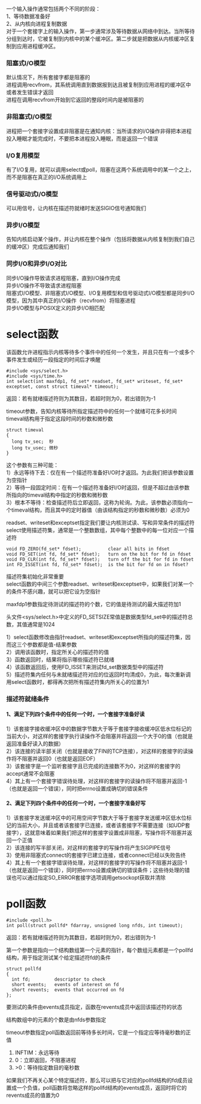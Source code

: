 一个输入操作通常包括两个不同的阶段：  
1、等待数据准备好  
2、从内核向进程复制数据  
对于一个套接字上的输入操作，第一步通常涉及等待数据从网络中到达。当所等待分组到达时，它被复制到内核中的某个缓冲区。第二步就是把数据从内核缓冲区复制到应用进程缓冲区。


### 阻塞式I/O模型
默认情况下，所有套接字都是阻塞的   
进程调用recvfrom，其系统调用直到数据报到达且被复制到应用进程的缓冲区中或者发生错误才返回   
进程在调用recvfrom开始到它返回的整段时间内是被阻塞的  


### 非阻塞式I/O模型
进程把一个套接字设置成非阻塞是在通知内核：当所请求的I/O操作非得把本进程投入睡眠才能完成时，不要把本进程投入睡眠，而是返回一个错误


### I/O复用模型
有了I/O复用，就可以调用select或poll，阻塞在这两个系统调用中的某一个之上，而不是阻塞在真正的I/O系统调用上


### 信号驱动式I/O模型
可以用信号，让内核在描述符就绪时发送SIGIO信号通知我们


### 异步I/O模型
告知内核启动某个操作，并让内核在整个操作（包括将数据从内核复制到我们自己的缓冲区）完成后通知我们


### 同步I/O和异步I/O对比
同步I/O操作导致请求进程阻塞，直到I/O操作完成  
异步I/O操作不导致请求进程阻塞  
阻塞式I/O模型、非阻塞式I/O模型、I/O复用模型和信号驱动式I/O模型都是同步I/O模型，因为其中真正的I/O操作（recvfrom）将阻塞进程  
异步I/O模型与POSIX定义的异步I/O相匹配


# select函数
该函数允许进程指示内核等待多个事件中的任何一个发生，并且只在有一个或多个事件发生或经历一段指定的时间后才唤醒
```
#include <sys/select.h>
#include <sys/time.h>
int select(int maxfdp1, fd_set* readset, fd_set* writeset, fd_set* exceptset, const struct timeval* timeout);
```
返回：若有就绪描述符则为其数目，若超时则为0，若出错则为-1

timeout参数，告知内核等待所指定描述符中的任何一个就绪可花多长时间  
timeval结构用于指定这段时间的秒数和微秒数
```
struct timeval
{
  long tv_sec;	秒
  long tv_usec;	微秒
}
```
这个参数有三种可能：  
1）永远等待下去：仅在有一个描述符准备好I/O时才返回。为此我们把该参数设置为空指针  
2）等待一段固定时间：在有一个描述符准备好I/O时返回，但是不超过由该参数所指向的timeval结构中指定的秒数和微秒数  
3）根本不等待：检查描述符后立即返回，这称为轮询。为此，该参数必须指向一个timeval结构，而且其中的定时器值（由该结构指定的秒数和微秒数）必须为0

readset、writeset和exceptset指定我们要让内核测试读、写和异常条件的描述符  
select使用描述符集，通常是一个整数数组，其中每个整数中的每一位对应一个描述符  
```
void FD_ZERO(fd_set* fdset);          clear all bits in fdset
void FD_SET(int fd, fd_set* fdset);   turn on the bit for fd in fdset
void FD_CLR(int fd, fd_set* fdset);   turn off the bit for fd in fdset
int FD_ISSET(int fd, fd_set* fdset);  is the bit for fd on in fdset?
```
描述符集初始化非常重要  
select函数的中间三个参数readset、writeset和exceptset中，如果我们对某一个的条件不感兴趣，就可以把它设为空指针  

maxfdp1参数指定待测试的描述符的个数，它的值是待测试的最大描述符加1

头文件<sys/select.h>中定义的FD_SETSIZE常值是数据类型fd_set中的描述符总数，其值通常是1024

1）select函数修改由指针readset、writeset和exceptset所指向的描述符集，因而这三个参数都是值-结果参数  
2）调用该函数时，指定所关心的描述符的值  
3）函数返回时，结果将指示哪些描述符已就绪  
4）该函数返回后，使用FD_ISSET来测试fd_set数据类型中的描述符  
5）描述符集内任何与未就绪描述符对应的位返回时均清成0，为此，每次重新调用select函数时，都得再次把所有描述符集内所关心的位置为1  


### 描述符就绪条件
#### 1、满足下列四个条件中的任何一个时，一个套接字准备好读
1）该套接字接收缓冲区中的数据字节数大于等于套接字接收缓冲区低水位标记的当前大小，对这样的套接字执行读操作不会阻塞并将返回一个大于0的值（也就是返回准备好读入的数据）  
2）该连接的读半部关闭（也就是接收了FIN的TCP连接），对这样的套接字的读操作将不阻塞并返回0（也就是返回EOF）  
3）该套接字是一个监听套接字且已完成的连接数不为0，对这样的套接字的accept通常不会阻塞  
4）其上有一个套接字错误待处理，对这样的套接字的读操作将不阻塞并返回-1（也就是返回一个错误），同时把errno设置成确切的错误条件  
#### 2、满足下列四个条件中的任何一个时，一个套接字准备好写
1）该套接字发送缓冲区中的可用空间字节数大于等于套接字发送缓冲区低水位标记的当前大小，并且或者该套接字已连接，或者该套接字不需要连接（如UDP套接字），这就意味着如果我们把这样的套接字设置成非阻塞，写操作将不阻塞并返回一个正值  
2）该连接的写半部关闭，对这样的套接字的写操作将产生SIGPIPE信号  
3）使用非阻塞式connect的套接字已建立连接，或者connect已经以失败告终  
4）其上有一个套接字错误待处理，对这样的套接字的写操作将不阻塞并返回-1（也就是返回一个错误），同时把errno设置成确切的错误条件；这些待处理的错误也可以通过指定SO_ERROR套接字选项调用getsockopt获取并清除


# poll函数
```
#include <poll.h>
int poll(struct pollfd* fdarray, unsigned long nfds, int timeout);
```
返回：若有就绪描述符则为其数目，若超时则为0，若出错则为-1

第一个参数是指向一个结构数组第一个元素的指针，每个数组元素都是一个pollfd结构，用于指定测试某个给定描述符fd的条件
```
struct pollfd
{
  int fd;         descriptor to check
  short events;   events of interest on fd
  short revents;  events that occurred on fd
};
```
要测试的条件由events成员指定，函数在revents成员中返回该描述符的状态  

结构数组中的元素的个数是由nfds参数指定

timeout参数指定poll函数返回前等待多长时间，它是一个指定应等待毫秒数的正值  
1) INFTIM：永远等待
2) 0：立即返回，不阻塞进程
3) \>0：等待指定数目的毫秒数

如果我们不再关心某个特定描述符，那么可以把与它对应的pollfd结构的fd成员设置成一个负值，poll函数将忽略这样的pollfd结构的events成员，返回时将它的revents成员的值置为0
